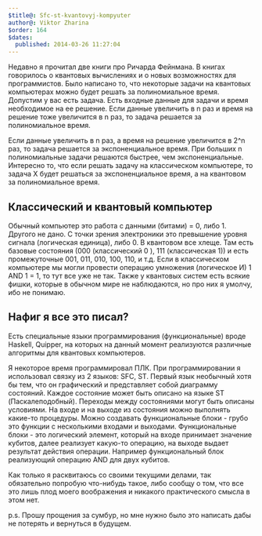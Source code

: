 ```yaml
---
$title@: Sfc-st-kvantovyj-kompyuter
author@: Viktor Zharina
$order: 164
$dates:
  published: 2014-03-26 11:27:04
---
```

Недавно я прочитал две книги про Ричарда Фейнмана. В книгах говорилось о квантовых вычислениях и о новых возможностях для программистов. Было написано то, что некоторые задачи на квантовых компьютерах можно будет решать за полиномиальное время. Допустим у вас есть задача. Есть входные данные для задачи и время необходимое на ее решение. Если данные увеличить в n раз и время на решение тоже увеличится в n раз, то задача решается за полиномиальное время.

Если данные увеличить в n раз, а время на решение увеличится в 2^n раз, то задача решается за экспоненциальное время. При больших n полиномиальные задачи решаются быстрее, чем экспоненциальные. Интересно то, что если решать задачу на классическом компьютере, то задача Х будет решаться за экспоненциальное время, а на квантовом за полиномиальное время.

<h2>Классический и квантовый компьютер</h2>

Обычный компьютер это работа с данными (битами) = 0, либо 1. Другого не дано. С точки зрения электроники это превышение уровня сигнала (логическая единица), либо 0. В квантовом все хлеще. Там есть базовые состояния (000 (классический 0 ), 111 (классическая 1)) и есть промежуточные 001, 011, 010, 100, 110, и т.д. Если в классическом компьютере мы могли провести операцию умножения (логическое И) 1 AND 1 = 1, то тут все уже не так. Также у квантовых систем есть всякие фишки, которые в обычном мире не наблюдаются, но про них я умолчу, ибо не понимаю.

<h2>Нафиг я все это писал?</h2>

Есть специальные языки программирования (функциональные) вроде Haskell, Quipper, на которых на данный момент реализуются различные алгоритмы для квантовых компьютеров.

Я некоторое время программировал ПЛК. При программировании я использовал связку из 2 языков: SFC, ST. Первый язык необычный хотя бы тем, что он графический и представляет собой диаграмму состояний. Каждое состояние может быть описано на языке ST (Паскалеподобный). Переходы между состояниями могут быть описаны условиями. На входе и на выходе из состояния можно выполнять какие-то процедуры. Можно создавать функциональные блоки - грубо это функции с несколькими входами и выходами. Функциональные блоки - это логический элемент, который на входе принимает значение кубитов, далее реализует какую-то операцию, на выходе выдает результат действия операции. Например функциональный блок реализующий операцию AND для двух кубитов.

Как только я расквитаюсь со своими текущими делами, так обязательно попробую что-нибудь такое, либо сообщу о том, что все это лишь плод моего воображения и никакого практического смысла в этом нет.



p.s. Прошу прощения за сумбур, но мне нужно было это написать дабы не потерять и вернуться в будущем.